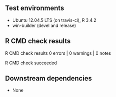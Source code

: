 ## Test environments
* Ubuntu 12.04.5 LTS (on travis-ci), R 3.4.2
* win-builder (devel and release)


## R CMD check results
R CMD check results
0 errors | 0 warnings | 0 notes

R CMD check succeeded


## Downstream dependencies
* None